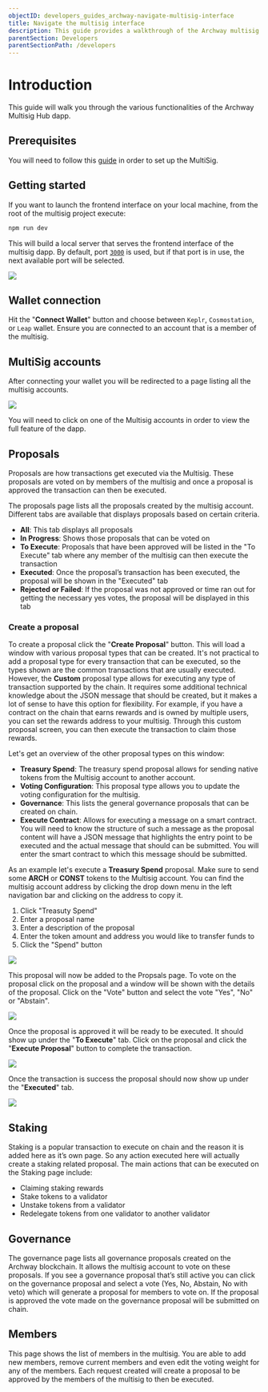 ```yaml
---
objectID: developers_guides_archway-navigate-multisig-interface
title: Navigate the multisig interface
description: This guide provides a walkthrough of the Archway multisig hub user interface
parentSection: Developers
parentSectionPath: /developers
---
```


# Introduction

This guide will walk you through the various functionalities of the Archway Multisig Hub dapp.

## Prerequisites

You will need to follow this [guide](/developers/guides/multisig/archway-multisig-hub) in order to set up the MultiSig. 

## Getting started

If you want to launch the frontend interface on your local machine, from the root of the multisig project execute:

```bash
npm run dev
```

This will build a local server that serves the frontend interface of the multisig dapp. By default, port [`3000`](http://localhost:3000) is used, but if that port is in use, the next available port will be selected.

![](/images/docs/multisig-ui/multisig-home-page.png)

## Wallet connection

Hit the "**Connect Wallet**" button and choose between `Keplr`, `Cosmostation`, or `Leap` wallet. Ensure you are connected to an account that is a member of the multisig.

## MultiSig accounts

After connecting your wallet you will be redirected to a page listing all the multisig accounts.

![](/images/docs/multisig-ui/multisig-accounts.png)

You will need to click on one of the Multisig accounts in order to view the full feature of the dapp.

## Proposals

Proposals are how transactions get executed via the Multisig. These proposals are voted on by members of the multisig and once a proposal is approved the transaction can then be executed.

The proposals page lists all the proposals created by the multisig account. Different tabs are available that displays proposals based on certain criteria.

- **All**: This tab displays all proposals
- **In Progress**: Shows those proposals that can be voted on
- **To Execute**: Proposals that have been approved will be listed in the "To Execute" tab where any member of the multisig can then execute the transaction
- **Executed**: Once the proposal’s transaction has been executed, the proposal will be shown in the "Executed" tab
- **Rejected or Failed**: If the proposal was not approved or time ran out for getting the necessary yes votes, the proposal will be displayed in this tab

### Create a proposal

To create a proposal click the "**Create Proposal**" button. This will load a window with various proposal types that can be created. It's not practical to add a proposal type for every transaction that can be executed, so the types shown are the common transactions that are usually executed. However, the **Custom** proposal type allows for executing any type of transaction supported by the chain. It requires some additional technical knowledge about the JSON message that should be created, but it makes a lot of sense to have this option for flexibility. For example, if you have a contract on the chain that earns rewards and is owned by multiple users, you can set the rewards address to your multisig. Through this custom proposal screen, you can then execute the transaction to claim those rewards.

Let's get an overview of the other proposal types on this window:
- **Treasury Spend**: The treasury spend proposal allows for sending native tokens from the Multisig account to another account.
- **Voting Configuration**: This proposal type allows you to update the voting configuration for the multisig.
- **Governance**: This lists the general governance proposals that can be created on chain.
- **Execute Contract**: Allows for executing a message on a smart contract. You will need to know the structure of such a message as the proposal content will have a JSON message that highlights the entry point to be executed and the actual message that should can be submitted. You will enter the smart contract to which this message should be submitted.

As an example let's execute a **Treasury Spend** proposal. Make sure to send some **ARCH** or **CONST** tokens to the Multisig account. You can find the multisig account address by clicking the drop down menu in the left navigation bar and clicking on the address to copy it.

1. Click "Treasuty Spend"
2. Enter a proposal name
3. Enter a description of the proposal
4. Enter the token amount and address you would like to transfer funds to
5. Click the "Spend" button

![](/images/docs/multisig-ui/multisig-treasury-spend.png)

This proposal will now be added to the Propsals page. To vote on the proposal click on the proposal and a window will be shown with the details of the proposal. Click on the "Vote" button and select the vote "Yes", "No" or "Abstain".

![](/images/docs/multisig-ui/multisig-treasury-spend-proposal.png)

Once the proposal is approved it will be ready to be executed. It should show up under the "**To Execute**" tab. Click on the proposal and click the "**Execute Proposal**" button to complete the transaction.

![](/images/docs/multisig-ui/multisig-exeute.png)

Once the transaction is success the proposal should now show up under the "**Executed**" tab.

![](/images/docs/multisig-ui/multisig-executed.png)


## Staking

Staking is a popular transaction to execute on chain and the reason it is added here as it’s own page. So any action executed here will actually create a staking related proposal. The main actions that can be executed on the Staking page include:

- Claiming staking rewards
- Stake tokens to a validator
- Unstake tokens from a validator
- Redelegate tokens from one validator to another validator


## Governance

The governance page lists all governance proposals created on the Archway blockchain. It allows the multisig account to vote on these proposals. If you see a governance proposal that’s still active you can click on the governance proposal and select a vote (Yes, No, Abstain, No with veto) which will generate a proposal for members to vote on. If the proposal is approved the vote made on the governance proposal will be submitted on chain.

## Members

This page shows the list of members in the multisig. You are able to add new members, remove current members and even edit the voting weight for any of the members. Each request created will create a proposal to be approved by the members of the multisig to then be executed.